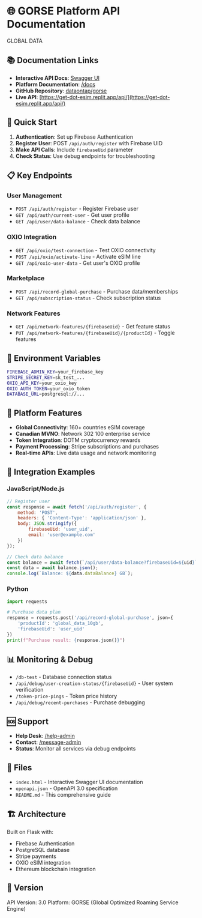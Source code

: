 # 🌐 GORSE Platform API Documentation

GLOBAL DATA

## 📚 Documentation Links

- **Interactive API Docs**: [Swagger UI](/api)
- **Platform Documentation**: [/docs](/docs)
- **GitHub Repository**: [dataontap/gorse](https://github.com/dataontap/gorse)
- **Live API**: [https://get-dot-esim.replit.app/api/](https://get-dot-esim.replit.app/api/)

## 🚀 Quick Start

1. **Authentication**: Set up Firebase Authentication
2. **Register User**: POST `/api/auth/register` with Firebase UID
3. **Make API Calls**: Include `firebaseUid` parameter
4. **Check Status**: Use debug endpoints for troubleshooting

## 📋 Key Endpoints

### User Management
- `POST /api/auth/register` - Register Firebase user
- `GET /api/auth/current-user` - Get user profile
- `GET /api/user/data-balance` - Check data balance

### OXIO Integration
- `GET /api/oxio/test-connection` - Test OXIO connectivity
- `POST /api/oxio/activate-line` - Activate eSIM line
- `GET /api/oxio-user-data` - Get user's OXIO profile

### Marketplace
- `POST /api/record-global-purchase` - Purchase data/memberships
- `GET /api/subscription-status` - Check subscription status

### Network Features
- `GET /api/network-features/{firebaseUid}` - Get feature status
- `PUT /api/network-features/{firebaseUid}/{productId}` - Toggle features

## 🔧 Environment Variables

```bash
FIREBASE_ADMIN_KEY=your_firebase_key
STRIPE_SECRET_KEY=sk_test_...
OXIO_API_KEY=your_oxio_key
OXIO_AUTH_TOKEN=your_oxio_token
DATABASE_URL=postgresql://...
```

## 📱 Platform Features

- **Global Connectivity**: 160+ countries eSIM coverage
- **Canadian MVNO**: Network 302 100 enterprise service  
- **Token Integration**: DOTM cryptocurrency rewards
- **Payment Processing**: Stripe subscriptions and purchases
- **Real-time APIs**: Live data usage and network monitoring

## 🔗 Integration Examples

### JavaScript/Node.js
```javascript
// Register user
const response = await fetch('/api/auth/register', {
    method: 'POST',
    headers: { 'Content-Type': 'application/json' },
    body: JSON.stringify({
        firebaseUid: 'user_uid',
        email: 'user@example.com'
    })
});

// Check data balance
const balance = await fetch(`/api/user/data-balance?firebaseUid=${uid}`);
const data = await balance.json();
console.log(`Balance: ${data.dataBalance} GB`);
```

### Python
```python
import requests

# Purchase data plan
response = requests.post('/api/record-global-purchase', json={
    'productId': 'global_data_10gb',
    'firebaseUid': 'user_uid'
})
print(f"Purchase result: {response.json()}")
```

## 📊 Monitoring & Debug

- `/db-test` - Database connection status
- `/api/debug/user-creation-status/{firebaseUid}` - User system verification
- `/token-price-pings` - Token price history
- `/api/debug/recent-purchases` - Purchase debugging

## 🆘 Support

- **Help Desk**: [/help-admin](/help-admin)
- **Contact**: [/message-admin](/message-admin)
- **Status**: Monitor all services via debug endpoints

## 📄 Files

- `index.html` - Interactive Swagger UI documentation
- `openapi.json` - OpenAPI 3.0 specification
- `README.md` - This comprehensive guide

## 🏗️ Architecture

Built on Flask with:
- Firebase Authentication
- PostgreSQL database  
- Stripe payments
- OXIO eSIM integration
- Ethereum blockchain integration

## 📅 Version
API Version: 3.0
Platform: GORSE (Global Optimized Roaming Service Engine)
